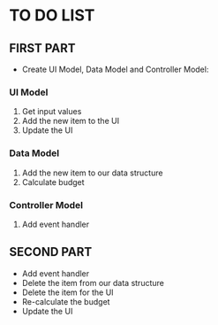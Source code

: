 # TO DO LIST

## FIRST PART

- Create UI Model, Data Model and Controller Model:

### UI Model

1. Get input values
2. Add the new item to the UI
3. Update the UI

### Data Model

1. Add the new item to our data structure
2. Calculate budget

### Controller Model

1. Add event handler

## SECOND PART

- Add event handler
- Delete the item from our data structure
- Delete the item for the UI
- Re-calculate the budget
- Update the UI
